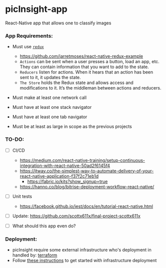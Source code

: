 # picInsight-app
React-Native app that allows one to classify images

### App Requirements:
- Must use [`redux`](https://github.com/reactjs/react-redux)
	- https://github.com/jarretmoses/react-native-redux-example
	- `Actions` can be sent when a user presses a button, load an app, etc. They can contain information that you want to add to the state.
	- `Reducers` listen for actions. When it hears that an action has been sent to it, it updates the state.
	- `The Store` holds the Redux state and allows access and modifications to it. It’s the middleman between actions and reducers.

- Must make at least one network call
- Must have at least one stack navigator
- Must have at least one tab navigator
- Must be at least as large in scope as the previous projects

### TO-DO:
- [ ] CI/CD
	- https://medium.com/react-native-training/setup-continuous-integration-with-react-native-50ad2f6145f4
	- https://jtway.co/the-simplest-way-to-automate-delivery-of-your-react-native-application-f37f2c71eb1d
	  - https://fabric.io/kits?show_signup=true
	- https://hanno.co/blog/bitrise-deployment-workflow-react-native/
- [ ] Unit tests
	- https://facebook.github.io/jest/docs/en/tutorial-react-native.html
- [ ] Update: https://github.com/scottx611x/final-project-scottx611x
- [ ] What should this app even do?


### Deployment:
- picInsight require some external infrastructure who's deployment in handled by: [terraform](https://www.terraform.io)
- Follow [these instructions]() to get started with infrastructure deployment
